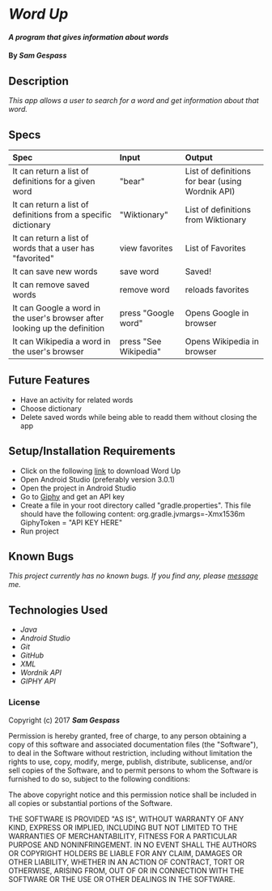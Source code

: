 # _Word Up_

#### _A program that gives information about words_

#### By _**Sam Gespass**_

## Description

_This app allows a user to search for a word and get information about that word._

## Specs

| Spec | Input | Output |
| :-------------     | :------------- | :------------- |
| It can return a list of definitions for a given word | "bear" | List of definitions for bear (using Wordnik API) |
| It can return a list of definitions from a specific dictionary | "Wiktionary" | List of definitions from Wiktionary |
| It can return a list of words that a user has "favorited" | view favorites | List of Favorites |
| It can save new words | save word | Saved! |
| It can remove saved words | remove word | reloads favorites |
| It can Google a word in the user's browser after looking up the definition | press "Google word" | Opens Google in browser |
| It can Wikipedia a word in the user's browser | press "See Wikipedia" | Opens Wikipedia in browser |

## Future Features

* Have an activity for related words
* Choose dictionary
* Delete saved words while being able to readd them without closing the app

## Setup/Installation Requirements

* Click on the following [link](https://github.com/darthtoad/word-up) to download Word Up
* Open Android Studio (preferably version 3.0.1)
* Open the project in Android Studio
* Go to [Giphy](https://developers.giphy.com/) and get an API key
* Create a file in your root directory called "gradle.properties". This file should have the following content: org.gradle.jvmargs=-Xmx1536m  GiphyToken = "API KEY HERE"
* Run project

## Known Bugs

_This project currently has no known bugs. If you find any, please [message](mailto:darth.toad@gmail.com) me._

## Technologies Used

* _Java_
* _Android Studio_
* _Git_
* _GitHub_
* _XML_
* _Wordnik API_
* _GIPHY API_

### License

Copyright (c) 2017 ****_Sam Gespass_****

Permission is hereby granted, free of charge, to any person obtaining a copy of this software and associated documentation files (the "Software"), to deal in the Software without restriction, including without limitation the rights to use, copy, modify, merge, publish, distribute, sublicense, and/or sell copies of the Software, and to permit persons to whom the Software is furnished to do so, subject to the following conditions:

The above copyright notice and this permission notice shall be included in all copies or substantial portions of the Software.

THE SOFTWARE IS PROVIDED "AS IS", WITHOUT WARRANTY OF ANY KIND, EXPRESS OR IMPLIED, INCLUDING BUT NOT LIMITED TO THE WARRANTIES OF MERCHANTABILITY, FITNESS FOR A PARTICULAR PURPOSE AND NONINFRINGEMENT. IN NO EVENT SHALL THE AUTHORS OR COPYRIGHT HOLDERS BE LIABLE FOR ANY CLAIM, DAMAGES OR OTHER LIABILITY, WHETHER IN AN ACTION OF CONTRACT, TORT OR OTHERWISE, ARISING FROM, OUT OF OR IN CONNECTION WITH THE SOFTWARE OR THE USE OR OTHER DEALINGS IN THE SOFTWARE.
